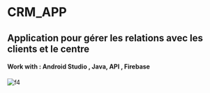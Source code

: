 # CRM_APP 
## Application pour gérer les relations avec les clients et le centre
#### Work with : Android Studio , Java, API , Firebase 
![f4](https://user-images.githubusercontent.com/114807981/206200292-58ad61cc-0d37-4fad-a68d-44c0b4eb9cec.png)
